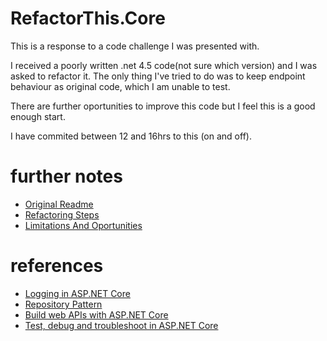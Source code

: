 # RefactorThis.Core

This is a response to a code challenge I was presented with.

I received a poorly written .net 4.5 code(not sure which version) and I was asked to refactor it. 
The only thing I've tried to do was to keep endpoint behaviour as original code, which I am unable to test.

There are further oportunities to improve this code but I feel this is a good enough start.

I have commited between 12 and 16hrs to this (on and off).


# further notes
- [Original Readme](./README)
- [Refactoring Steps](./RefactoringSteps)
- [Limitations And Oportunities](./LimitationsAndOportunities)
# references
- [Logging in ASP.NET Core](https://docs.microsoft.com/en-us/aspnet/core/fundamentals/logging/?view=aspnetcore-2.1)
- [Repository Pattern](https://docs.microsoft.com/en-us/aspnet/core/fundamentals/repository-pattern?view=aspnetcore-2.1)
- [Build web APIs with ASP.NET Core](https://docs.microsoft.com/en-us/aspnet/core/web-api/?view=aspnetcore-2.1)
- [Test, debug and troubleshoot in ASP.NET Core](https://docs.microsoft.com/en-us/aspnet/core/test/?view=aspnetcore-2.1)